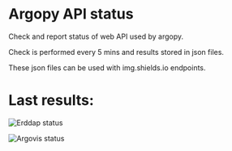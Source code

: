 # Argopy API status

Check and report status of web API used by argopy.

Check is performed every 5 mins and results stored in json files.

These json files can be used with img.shields.io endpoints.

# Last results:

![Erddap status](https://img.shields.io/endpoint?url=https://raw.githubusercontent.com/euroargodev/argopy-status/master/argopy_api_status_erddap.json)

![Argovis status](https://img.shields.io/endpoint?url=https://raw.githubusercontent.com/euroargodev/argopy-status/master/argopy_api_status_argovis.json)
